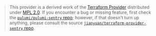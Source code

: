 > This provider is a derived work of the [Terraform Provider](https://github.com/jianyuan/terraform-provider-sentry)
> distributed under [MPL 2.0](https://www.mozilla.org/en-US/MPL/2.0/). If you encounter a bug or missing feature,
> first check the [`pulumi/pulumi-sentry` repo](https://github.com/pulumi/pulumi-sentry/issues); however, if that doesn't turn up anything,
> please consult the source [`jianyuan/terraform-provider-sentry` repo](https://github.com/jianyuan/terraform-provider-sentry/issues).

